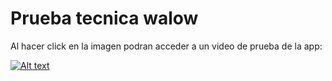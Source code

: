 # Prueba tecnica walow

Al hacer click en la imagen podran acceder a un video de prueba de la app:

[![Alt text](https://img.youtube.com/vi/zRax8-8zeYk/0.jpg)](https://www.youtube.com/watch?v=zRax8-8zeYk)

